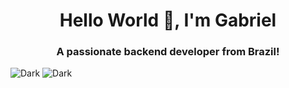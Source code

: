 <h1 align="center">Hello World 👋, I'm Gabriel</h1>
<h3 align="center">A passionate backend developer from Brazil!</h3>


![Dark](https://github-readme-stats.vercel.app/api?username=gsviannaa&theme=dark&show_icons=true)
![Dark](https://github.com/anuraghazra/github-readme-stats)

